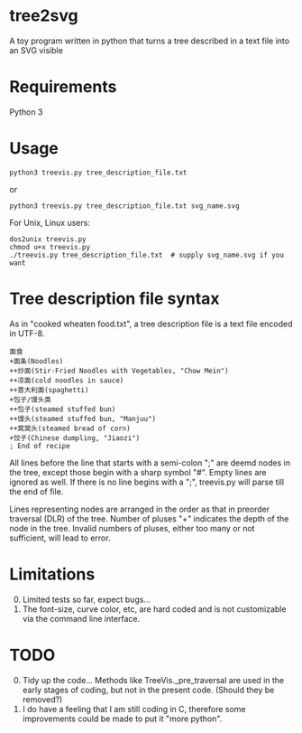 # tree2svg
A toy program written in python that turns a tree described in a text file into an SVG visible

# Requirements
Python 3 

# Usage
```
python3 treevis.py tree_description_file.txt
```
or
```
python3 treevis.py tree_description_file.txt svg_name.svg
```

For Unix, Linux users:
```
dos2unix treevis.py
chmod u+x treevis.py
./treevis.py tree_description_file.txt  # supply svg_name.svg if you want
```

# Tree description file syntax
As in "cooked wheaten food.txt", a tree description file is a text file encoded in UTF-8.
```
面食
+面条(Noodles)
++炒面(Stir-Fried Noodles with Vegetables, "Chow Mein")
++凉面(cold noodles in sauce)
++意大利面(spaghetti)
+包子/馒头类
++包子(steamed stuffed bun)
++馒头(steamed stuffed bun, "Manjuu")
++窝窝头(steamed bread of corn)
+饺子(Chinese dumpling, "Jiaozi")
; End of recipe
```

All lines before the line that starts with a semi-colon ";" are deemd nodes in the tree, except those begin with a sharp symbol "#". Empty lines are ignored as well. If there is no line begins with a ";", treevis.py will parse till the end of file.

Lines representing nodes are arranged in the order as that in preorder traversal (DLR) of the tree. Number of pluses "+" indicates the depth of the node in the tree. Invalid numbers of pluses, either too many or not sufficient, will lead to error.

# Limitations
0. Limited tests so far, expect bugs...
1. The font-size, curve color, etc, are hard coded and is not customizable via the command line interface.

# TODO
0. Tidy up the code... Methods like TreeVis._pre_traversal are used in the early stages of coding, but not in the present code. (Should they be removed?)
1. I do have a feeling that I am still coding in C, therefore some improvements could be made to put it "more python".



